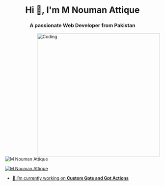 
<h1 align="center">Hi 👋, I'm M Nouman Attique</h1>
<h3 align="center">A passionate Web Developer from Pakistan</h3>
<img align="right" alt="Coding" width="400" src="https://cdn.dribbble.com/users/1162077/screenshots/3848914/programmer.gif">


<p align="left"> <img src="https://my-portfolio-pied-ten-75.vercel.app/&label=Profile%20views&color=0e75b6&style=flat" alt="M Nouman Attique" /> </p>

<p align="left"> <a href="https://www.instagram.com/kingpin.147/" target="blank"><img src="https://img.shields.io/twitter/follow/Kingpin Devops?&style=for-the-badge" alt="M Nouman Attique"  </p>

- 🔭 I’m currently working on **Custom Gpts and Gpt Actions**
